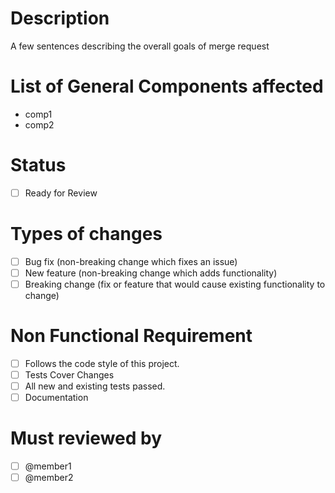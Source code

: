 # Description

A few sentences describing the overall goals of merge request

# List of General Components affected

- comp1
- comp2

# Status

- [ ] Ready for Review

# Types of changes

- [ ] Bug fix (non-breaking change which fixes an issue)
- [ ] New feature (non-breaking change which adds functionality)
- [ ] Breaking change (fix or feature that would cause existing functionality to change)

# Non Functional Requirement

- [ ] Follows the code style of this project.
- [ ] Tests Cover Changes
- [ ] All new and existing tests passed.
- [ ] Documentation

# Must reviewed by

- [ ] @member1
- [ ] @member2
